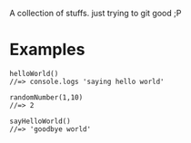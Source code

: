 A collection of stuffs. just trying to git good ;P

# Examples

```
helloWorld()
//=> console.logs 'saying hello world'
```

```
randomNumber(1,10)
//=> 2
``` 

```
sayHelloWorld()
//=> 'goodbye world'
```
